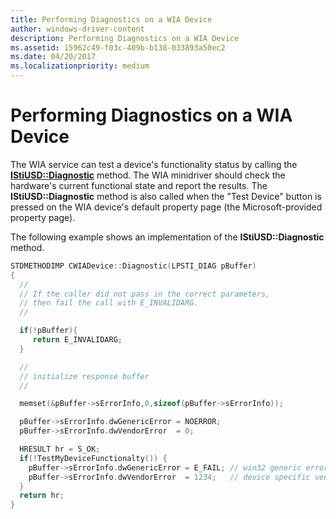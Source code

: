 ```yaml
---
title: Performing Diagnostics on a WIA Device
author: windows-driver-content
description: Performing Diagnostics on a WIA Device
ms.assetid: 15962c49-f03c-409b-b138-033893a50ec2
ms.date: 04/20/2017
ms.localizationpriority: medium
---
```


# Performing Diagnostics on a WIA Device





The WIA service can test a device's functionality status by calling the [**IStiUSD::Diagnostic**](https://msdn.microsoft.com/library/windows/hardware/ff543814) method. The WIA minidriver should check the hardware's current functional state and report the results. The **IStiUSD::Diagnostic** method is also called when the "Test Device" button is pressed on the WIA device's default property page (the Microsoft-provided property page).

The following example shows an implementation of the **IStiUSD::Diagnostic** method.

```cpp
STDMETHODIMP CWIADevice::Diagnostic(LPSTI_DIAG pBuffer)
{
  //
  // If the caller did not pass in the correct parameters,
  // then fail the call with E_INVALIDARG.
  //

  if(!pBuffer){
     return E_INVALIDARG;
  }

  //
  // initialize response buffer
  //

  memset(&pBuffer->sErrorInfo,0,sizeof(pBuffer->sErrorInfo));

  pBuffer->sErrorInfo.dwGenericError = NOERROR;
  pBuffer->sErrorInfo.dwVendorError  = 0;

  HRESULT hr = S_OK;
  if(!TestMyDeviceFunctionalty()) {
    pBuffer->sErrorInfo.dwGenericError = E_FAIL; // win32 generic error code
    pBuffer->sErrorInfo.dwVendorError  = 1234;   // device specific vendor error code
  }
  return hr;
}
```

 

 




